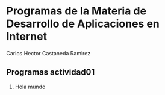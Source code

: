 # Programas de la Materia de Desarrollo de Aplicaciones en Internet

Carlos Hector Castaneda Ramirez

## Programas actividad01

1. Hola mundo
